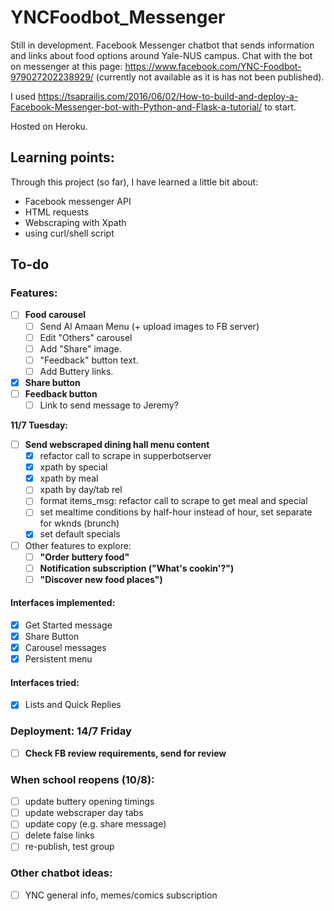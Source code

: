 # YNCFoodbot_Messenger
Still in development.
Facebook Messenger chatbot that sends information and links about food options around Yale-NUS campus. 
Chat with the bot on messenger at this page: https://www.facebook.com/YNC-Foodbot-979027202238929/ (currently not available as it is has not been published). 

I used https://tsaprailis.com/2016/06/02/How-to-build-and-deploy-a-Facebook-Messenger-bot-with-Python-and-Flask-a-tutorial/ to start. 

Hosted on Heroku. 

## Learning points:
Through this project (so far), I have learned a little bit about: 

- Facebook messenger API
- HTML requests
- Webscraping with Xpath
- using curl/shell script

## To-do
### Features:
- [ ] **Food carousel**
    - [ ] Send Al Amaan Menu (+ upload images to FB server)
    - [ ] Edit "Others" carousel
    - [ ] Add "Share" image.
    - [ ] "Feedback" button text.
    - [ ] Add Buttery links.
- [X] **Share button**
- [ ] **Feedback button**
    - [ ] Link to send message to Jeremy?

**11/7 Tuesday:**
- [ ] **Send webscraped dining hall menu content**
    - [X] refactor call to scrape in supperbotserver
    - [X] xpath by special
    - [X] xpath by meal
    - [ ] xpath by day/tab rel
    - [ ] format items_msg: refactor call to scrape to get meal and special
    - [ ] set mealtime conditions by half-hour instead of hour, set separate for wknds (brunch)
    - [X] set default specials

- [ ] Other features to explore:
    - [ ] **"Order buttery food"**
    - [ ] **Notification subscription ("What's cookin'?")**
    - [ ] **"Discover new food places")**

#### Interfaces implemented:
- [X] Get Started message
- [X] Share Button
- [X] Carousel messages
- [X] Persistent menu

#### Interfaces tried:
- [X] Lists and Quick Replies

### Deployment: 14/7 Friday
- [ ] **Check FB review requirements, send for review**

### When school reopens (10/8):

- [ ] update buttery opening timings
- [ ] update webscraper day tabs
- [ ] update copy (e.g. share message)
- [ ] delete false links
- [ ] re-publish, test group

### Other chatbot ideas:
- [ ] YNC general info, memes/comics subscription 


